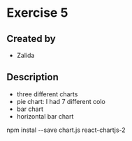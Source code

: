 # Exercise 5

## Created by
- Zalida

## Description 
- three different charts
- pie chart: I had 7 different colo
- bar chart
- horizontal bar chart

npm instal --save chart.js react-chartjs-2
